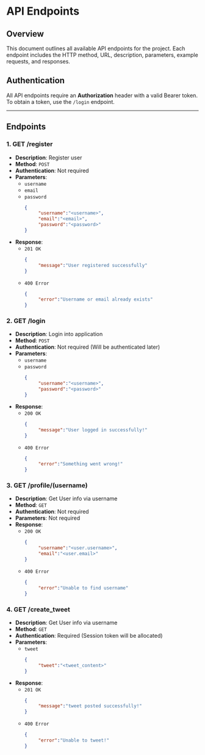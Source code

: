 # API Endpoints

## Overview

This document outlines all available API endpoints for the project. Each endpoint includes the HTTP method, URL, description, parameters, example requests, and responses.

## Authentication

All API endpoints require an **Authorization** header with a valid Bearer token. To obtain a token, use the `/login` endpoint.

------

## Endpoints

### 1. **GET /register**
- **Description**: Register user
- **Method**: `POST`
- **Authentication**: Not required
- **Parameters**:
     - `username`
     - `email`
     - `password`
          ```json
          {
               "username":"<username>",
               "email":"<email>",
               "password":"<password>"
          }
          ```
- **Response**:
     - `201 OK`
          ```json
          {
               "message":"User registered successfully"
          }
          ```
     - `400 Error`
          ```json
          {
               "error":"Username or email already exists"
          }
          ```

### 2. **GET /login**
- **Description**: Login into application
- **Method**: `POST`
- **Authentication**: Not required (Will be authenticated later)
- **Parameters**:
     - `username`
     - `password`
          ```json
          {
               "username":"<username>",
               "password":"<password>"
          }
          ```
- **Response**:
     - `200 OK`
          ```json
          {
               "message":"User logged in successfully!"
          }
          ```
     - `400 Error`
          ```json
          {
               "error":"Something went wrong!"
          }
          ```

### 3. **GET /profile/(username)**
- **Description**: Get User info via username
- **Method**: `GET`
- **Authentication**: Not required
- **Parameters**: Not required
- **Response**:
     - `200 OK`
          ```json
          {
               "username":"<user.username>",
               "email":"<user.email>"
          }
          ```
     - `400 Error`
          ```json
          {
               "error":"Unable to find username"
          }
          ```

### 4. **GET /create_tweet**
- **Description**: Get User info via username
- **Method**: `GET`
- **Authentication**: Required (Session token will be allocated)
- **Parameters**:
     - `tweet`
          ```json
          {
               "tweet":"<tweet_content>"
          }
          ```
- **Response**:
     - `201 OK`
          ```json
          {
               "message":"tweet posted successfully!"
          }
          ```
     - `400 Error`
          ```json
          {
               "error":"Unable to tweet!"
          }
          ```